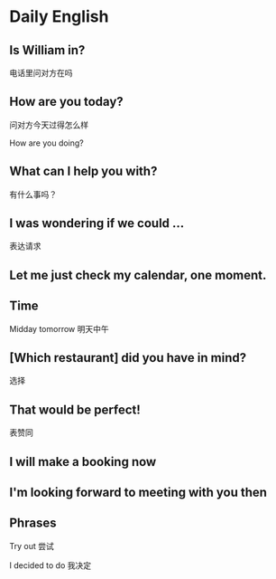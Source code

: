 # Daily English



## Is William in?

电话里问对方在吗

## How are you today?

问对方今天过得怎么样

How are you doing?

## What can I help you with?

有什么事吗？

## I was wondering if we could ...

表达请求

## Let me just check my calendar, one moment.

## Time

Midday tomorrow 明天中午

## [Which restaurant] did you have in mind?

选择

## That would be perfect!

表赞同

## I will make a booking now

## I'm looking forward to meeting with you then

## Phrases

Try out 尝试

I decided to do 我决定

